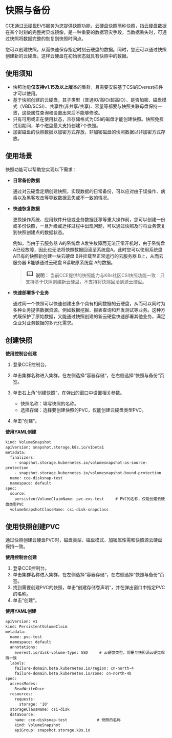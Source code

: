 # 快照与备份<a name="cce_10_0381"></a>

CCE通过云硬盘EVS服务为您提供快照功能，云硬盘快照简称快照，指云硬盘数据在某个时刻的完整拷贝或镜像，是一种重要的数据容灾手段，当数据丢失时，可通过快照将数据完整的恢复到快照时间点。

您可以创建快照，从而快速保存指定时刻云硬盘的数据。同时，您还可以通过快照创建新的云硬盘，这样云硬盘在初始状态就具有快照中的数据。

## 使用须知<a name="section113181948104715"></a>

-   快照功能**仅支持v1.15及以上版本**的集群，且需要安装基于CSI的Everest插件才可以使用。
-   基于快照创建的云硬盘，其子类型（普通IO/高IO/超高IO）、是否加密、磁盘模式（VBD/SCSI）、共享性\(非共享/共享\)、容量等都要与快照关联母盘保持一致，这些属性查询和设置出来后不能够修改。
-   只有可用或正在使用状态，且存储格式为CSI的磁盘才能创建快照。快照免费试用期间，单个磁盘最大支持创建7个快照。
-   加密磁盘的快照数据以加密方式存放，非加密磁盘的快照数据以非加密方式存放。

## 使用场景<a name="section54641247195218"></a>

快照功能可以帮助您实现以下需求：

-   **日常备份数据**

    通过对云硬盘定期创建快照，实现数据的日常备份，可以应对由于误操作、病毒以及黑客攻击等导致数据丢失或不一致的情况。

-   **快速恢复数据**

    更换操作系统、应用软件升级或业务数据迁移等重大操作前，您可以创建一份或多份快照，一旦升级或迁移过程中出现问题，可以通过快照及时将业务恢复到快照创建点的数据状态。

    例如，当由于云服务器 A的系统盘 A发生故障而无法正常开机时，由于系统盘 A已经故障，因此也无法将快照数据回滚至系统盘A。此时您可以使用系统盘 A已有的快照新创建一块云硬盘 B并挂载至正常运行的云服务器 B上，从而云服务器 B能够通过云硬盘 B读取原系统盘 A的数据。

    >![](public_sys-resources/icon-note.gif) **说明：** 
    >当前CCE提供的快照能力与K8s社区CSI快照功能一致：只支持基于快照创建新云硬盘，不支持将快照回滚到源云硬盘。

-   **快速部署多个业务**

    通过同一个快照可以快速创建出多个具有相同数据的云硬盘，从而可以同时为多种业务提供数据资源。例如数据挖掘、报表查询和开发测试等业务。这种方式既保护了原始数据，又能通过快照创建的新云硬盘快速部署其他业务，满足企业对业务数据的多元化需求。


## 创建快照<a name="section1461332311913"></a>

**使用控制台创建**

1.  登录CCE控制台。
2.  单击集群名称进入集群，在左侧选择“容器存储“，在右侧选择“快照与备份“页签。
3.  单击右上角“创建快照“，在弹出的窗口中设置相关参数。
    -   快照名称：填写快照的名称。
    -   选择存储：选择要创建快照的PVC，仅能创建云硬盘类型PVC。

4.  单击“创建“。

**使用YAML创建**

```
kind: VolumeSnapshot
apiVersion: snapshot.storage.k8s.io/v1beta1
metadata:
  finalizers:
    - snapshot.storage.kubernetes.io/volumesnapshot-as-source-protection
    - snapshot.storage.kubernetes.io/volumesnapshot-bound-protection
  name: cce-disksnap-test
  namespace: default
spec:
  source:
    persistentVolumeClaimName: pvc-evs-test     # PVC的名称，仅能创建云硬盘类型PVC
  volumeSnapshotClassName: csi-disk-snapclass
```

## 使用快照创建PVC<a name="section228816108265"></a>

通过快照创建云硬盘PVC时，磁盘类型、磁盘模式、加密属性需和快照源云硬盘保持一致。

**使用控制台创建**

1.  登录CCE控制台。
2.  单击集群名称进入集群，在左侧选择“容器存储“，在右侧选择“快照与备份“页签。
3.  找到需要创建PVC的快照，单击“创建存储卷声明“，并在弹出窗口中指定PVC的名称。
4.  单击“创建“。

**使用YAML创建**

```
apiVersion: v1
kind: PersistentVolumeClaim
metadata:
  name: pvc-test
  namespace: default
  annotations:
    everest.io/disk-volume-type: SSD     # 云硬盘类型，需要与快照源云硬盘保持一致
  labels:
    failure-domain.beta.kubernetes.io/region: cn-north-4
    failure-domain.beta.kubernetes.io/zone: cn-north-4b
spec:
  accessModes:
  - ReadWriteOnce
  resources:
    requests:
      storage: '10'
  storageClassName: csi-disk
  dataSource:
    name: cce-disksnap-test             # 快照的名称
    kind: VolumeSnapshot
    apiGroup: snapshot.storage.k8s.io
```

